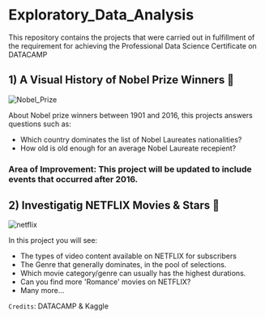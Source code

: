 # Exploratory_Data_Analysis
This repository contains the projects that were carried out in fulfillment of the requirement for achieving the Professional Data Science Certificate on DATACAMP

## 1) A Visual History of Nobel Prize Winners 🥇 

![Nobel_Prize](https://user-images.githubusercontent.com/94956048/187049522-dc57c1d1-750d-4d4b-b87e-2e6d0eca1183.png)

About Nobel prize winners between 1901 and 2016, this projects answers questions such as:

- Which country dominates the list of Nobel Laureates nationalities?
- How old is old enough for an average Nobel Laureate recepient?

### Area of Improvement: This project will be updated to include events that occurred after 2016.

## 2) Investigatig NETFLIX Movies & Stars 🥇

![netflix](https://user-images.githubusercontent.com/94956048/187049768-eafe0e87-9aef-4554-9cda-31c3243136f7.jpg)

In this project you will see:

- The types of video content available on NETFLIX for subscribers
- The Genre that generally dominates, in the pool of selections.
- Which movie category/genre can usually has the highest durations.
- Can you find more 'Romance' movies on NETFLIX?
- Many more...

```Credits```: DATACAMP & Kaggle

